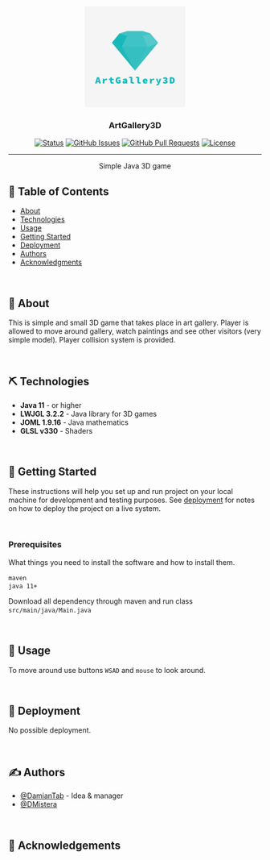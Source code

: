 <!-- MARKDOWN LINKS & IMAGES -->

<!-- CHANGE THIS: PROJECT_URL, REPO_NAME -->

[status-icon]: https://img.shields.io/badge/status-active-success.svg
[project-url]: https://github.com/DamianTab/ArtGallery3D
[issues-icon]: https://img.shields.io/github/issues/DamianTab/ArtGallery3D.svg
[issues-url]: https://github.com/DamianTab/ArtGallery3D/issues
[pulls-icon]: https://img.shields.io/github/issues-pr/kylelobo/The-Documentation-Compendium.svg
[pulls-url]: https://github.com/DamianTab/ArtGallery3D/pulls
[license-icon]: https://shields.io/badge/license-Apache%202-blue.svg
[license-url]: /LICENSE
[author-url]: https://github.com/DamianTab

<p align="center">
  <a href="" rel="noopener">
 <img width=200px height=200px src="./assets/logo.png" alt="Project logo"></a>
</p>


<h3 align="center">ArtGallery3D</h3>

<div align="center">
  
  [![Status][status-icon]][project-url]
  [![GitHub Issues][issues-icon]][issues-url]
  [![GitHub Pull Requests][pulls-icon]][pulls-url]
  [![License][license-icon]][license-url]
</div>

---

<p align="center"> Simple Java 3D game 
    <br> 
</p>

## 📝 Table of Contents
- [About](#about)
- [Technologies](#technologies)
- [Usage](#usage)
- [Getting Started](#getting_started)
- [Deployment](#deployment)
- [Authors](#authors)
- [Acknowledgments](#acknowledgement)

<br/>

## 🧐 About <a name = "about"></a>
This is simple and small 3D game that takes place in art gallery. Player is allowed to move around gallery, watch paintings and see other visitors (very simple model). Player collision system is provided.

<br/>

## ⛏️ Technologies <a name = "technologies"></a>
- **Java 11** - or higher
- **LWJGL 3.2.2** - Java library for 3D games
- **JOML 1.9.16** - Java mathematics
- **GLSL v330** - Shaders

<br/>
  
## 🏁 Getting Started <a name = "getting_started"></a>
These instructions will help you set up and run project on your local machine for development and testing purposes. See [deployment](#deployment) for notes on how to deploy the project on a live system.

<br/>
  
### Prerequisites
What things you need to install the software and how to install them.

```
maven
java 11+
```
Download all dependency through maven and run class ``src/main/java/Main.java``

<br/>


## 🎈 Usage <a name="usage"></a>
To move around use buttons `WSAD` and `mouse` to look around.

<br/>

## 🚀 Deployment <a name = "deployment"></a>
No possible deployment.

<br/>

## ✍️ Authors <a name = "authors"></a>
- [@DamianTab][author-url] - Idea & manager
- [@DMistera](https://github.com/DMistera)

<br/>

## 🎉 Acknowledgements <a name = "acknowledgement"></a>

